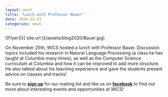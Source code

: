 ```yaml
---
layout: post
title: "Lunch with Professor Bauer"
date: 2019-11-21
categories: news
---
```


![Flyer]({{ site.url }}/assets/blog2020/Bauer.jpg)

On November 25th, WiCS hosted a lunch with Professor Bauer. Discussion topics included his research in Natural Language Processing (a class he has taught at Columbia many times), as well as the Computer Science curriculum at Columbia and how it can be improved to add more structure. He also talked about his teaching experience and gave the students present advice on classes and tracks!

Be sure to [**sign up**][mailinglist] for our mailing list and like us on [**facebook**][facebook] to find out more about interesting events and opportunities at WiCS! 

[mailinglist]: http://columbia.us9.list-manage.com/subscribe?u=4c6a1c710f8ab9cce10272368&id=593b5faa43
[facebook]:https://www.facebook.com/CUWICS
